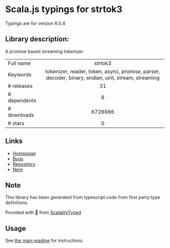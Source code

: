 
# Scala.js typings for strtok3

Typings are for version 6.0.4

## Library description:
A promise based streaming tokenizer

|                    |                 |
| ------------------ | :-------------: |
| Full name          | strtok3 |
| Keywords           | tokenizer, reader, token, async, promise, parser, decoder, binary, endian, uint, stream, streaming |
| # releases         | 31 |
| # dependents       | 8 |
| # downloads        | 6726986 |
| # stars            | 0 |

## Links
- [Homepage](https://github.com/Borewit/strtok3#readme)
- [Bugs](https://github.com/Borewit/strtok3/issues)
- [Repository](https://github.com/Borewit/strtok3)
- [Npm](https://www.npmjs.com/package/strtok3)
    


## Note
This library has been generated from typescript code from first party type definitions.

Provided with :purple_heart: from [ScalablyTyped](https://github.com/oyvindberg/ScalablyTyped)

## Usage
See [the main readme](../../readme.md) for instructions.


